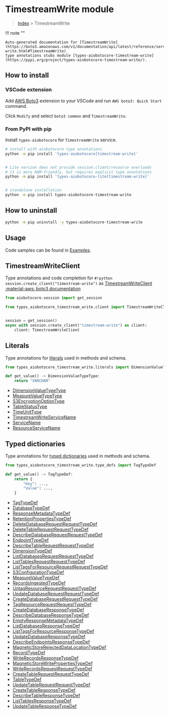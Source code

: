 # TimestreamWrite module

> [Index](../README.md) > TimestreamWrite


!!! note ""

    Auto-generated documentation for [TimestreamWrite](https://boto3.amazonaws.com/v1/documentation/api/latest/reference/services/timestream-write.html#TimestreamWrite)
    type annotations stubs module [types-aiobotocore-timestream-write](https://pypi.org/project/types-aiobotocore-timestream-write/).

## How to install

### VSCode extension

Add [AWS Boto3](https://marketplace.visualstudio.com/items?itemName=Boto3typed.boto3-ide)
extension to your VSCode and run `AWS boto3: Quick Start` command.

Click `Modify` and select `boto3 common` and `TimestreamWrite`.

### From PyPI with pip

Install `types-aiobotocore` for `TimestreamWrite` service.

```bash
# install with aiobotocore type annotations
python -m pip install 'types-aiobotocore[timestream-write]'


# Lite version does not provide session.client/resource overloads
# it is more RAM-friendly, but requires explicit type annotations
python -m pip install 'types-aiobotocore-lite[timestream-write]'


# standalone installation
python -m pip install types-aiobotocore-timestream-write
```



## How to uninstall

```bash
python -m pip uninstall -y types-aiobotocore-timestream-write
```

## Usage

Code samples can be found in [Examples](./usage.md).

## TimestreamWriteClient

Type annotations and code completion for  `#!python session.create_client("timestream-write")` as [TimestreamWriteClient](./client.md)
[:material-aws: boto3 documentation](https://boto3.amazonaws.com/v1/documentation/api/latest/reference/services/timestream-write.html#TimestreamWrite.Client)

```python title="Usage example"
from aiobotocore.session import get_session

from types_aiobotocore_timestream_write.client import TimestreamWriteClient


session = get_session()
async with session.create_client("timestream-write") as client:
    client: TimestreamWriteClient
```








## Literals

Type annotations for [literals](./literals.md) used in methods and schema.

```python title="Usage example"
from types_aiobotocore_timestream_write.literals import DimensionValueTypeType

def get_value() -> DimensionValueTypeType:
    return "VARCHAR"
```

- [DimensionValueTypeType](./literals.md#dimensionvaluetypetype)
- [MeasureValueTypeType](./literals.md#measurevaluetypetype)
- [S3EncryptionOptionType](./literals.md#s3encryptionoptiontype)
- [TableStatusType](./literals.md#tablestatustype)
- [TimeUnitType](./literals.md#timeunittype)
- [TimestreamWriteServiceName](./literals.md#timestreamwriteservicename)
- [ServiceName](./literals.md#servicename)
- [ResourceServiceName](./literals.md#resourceservicename)




## Typed dictionaries

Type annotations for [typed dictionaries](./type_defs.md) used in methods and schema.

```python title="Usage example"
from types_aiobotocore_timestream_write.type_defs import TagTypeDef

def get_value() -> TagTypeDef:
    return {
        "Key": ...,
        "Value": ...,
    }
```

- [TagTypeDef](./type_defs.md#tagtypedef)
- [DatabaseTypeDef](./type_defs.md#databasetypedef)
- [ResponseMetadataTypeDef](./type_defs.md#responsemetadatatypedef)
- [RetentionPropertiesTypeDef](./type_defs.md#retentionpropertiestypedef)
- [DeleteDatabaseRequestRequestTypeDef](./type_defs.md#deletedatabaserequestrequesttypedef)
- [DeleteTableRequestRequestTypeDef](./type_defs.md#deletetablerequestrequesttypedef)
- [DescribeDatabaseRequestRequestTypeDef](./type_defs.md#describedatabaserequestrequesttypedef)
- [EndpointTypeDef](./type_defs.md#endpointtypedef)
- [DescribeTableRequestRequestTypeDef](./type_defs.md#describetablerequestrequesttypedef)
- [DimensionTypeDef](./type_defs.md#dimensiontypedef)
- [ListDatabasesRequestRequestTypeDef](./type_defs.md#listdatabasesrequestrequesttypedef)
- [ListTablesRequestRequestTypeDef](./type_defs.md#listtablesrequestrequesttypedef)
- [ListTagsForResourceRequestRequestTypeDef](./type_defs.md#listtagsforresourcerequestrequesttypedef)
- [S3ConfigurationTypeDef](./type_defs.md#s3configurationtypedef)
- [MeasureValueTypeDef](./type_defs.md#measurevaluetypedef)
- [RecordsIngestedTypeDef](./type_defs.md#recordsingestedtypedef)
- [UntagResourceRequestRequestTypeDef](./type_defs.md#untagresourcerequestrequesttypedef)
- [UpdateDatabaseRequestRequestTypeDef](./type_defs.md#updatedatabaserequestrequesttypedef)
- [CreateDatabaseRequestRequestTypeDef](./type_defs.md#createdatabaserequestrequesttypedef)
- [TagResourceRequestRequestTypeDef](./type_defs.md#tagresourcerequestrequesttypedef)
- [CreateDatabaseResponseTypeDef](./type_defs.md#createdatabaseresponsetypedef)
- [DescribeDatabaseResponseTypeDef](./type_defs.md#describedatabaseresponsetypedef)
- [EmptyResponseMetadataTypeDef](./type_defs.md#emptyresponsemetadatatypedef)
- [ListDatabasesResponseTypeDef](./type_defs.md#listdatabasesresponsetypedef)
- [ListTagsForResourceResponseTypeDef](./type_defs.md#listtagsforresourceresponsetypedef)
- [UpdateDatabaseResponseTypeDef](./type_defs.md#updatedatabaseresponsetypedef)
- [DescribeEndpointsResponseTypeDef](./type_defs.md#describeendpointsresponsetypedef)
- [MagneticStoreRejectedDataLocationTypeDef](./type_defs.md#magneticstorerejecteddatalocationtypedef)
- [RecordTypeDef](./type_defs.md#recordtypedef)
- [WriteRecordsResponseTypeDef](./type_defs.md#writerecordsresponsetypedef)
- [MagneticStoreWritePropertiesTypeDef](./type_defs.md#magneticstorewritepropertiestypedef)
- [WriteRecordsRequestRequestTypeDef](./type_defs.md#writerecordsrequestrequesttypedef)
- [CreateTableRequestRequestTypeDef](./type_defs.md#createtablerequestrequesttypedef)
- [TableTypeDef](./type_defs.md#tabletypedef)
- [UpdateTableRequestRequestTypeDef](./type_defs.md#updatetablerequestrequesttypedef)
- [CreateTableResponseTypeDef](./type_defs.md#createtableresponsetypedef)
- [DescribeTableResponseTypeDef](./type_defs.md#describetableresponsetypedef)
- [ListTablesResponseTypeDef](./type_defs.md#listtablesresponsetypedef)
- [UpdateTableResponseTypeDef](./type_defs.md#updatetableresponsetypedef)

